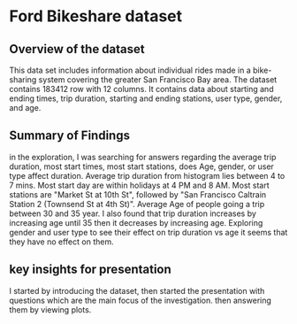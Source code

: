 # Ford Bikeshare dataset

## Overview of the dataset

This data set includes information about individual rides made in a bike-sharing system covering the greater San Francisco Bay area. The dataset contains 183412 row with 12 columns. It contains data about starting and ending times, trip duration, starting and ending stations, user type, gender, and age.

## Summary of Findings

in the exploration, I was searching for answers regarding the average trip duration, most start times, most start stations, does Age, gender, or user type affect duration.
Average trip duration from histogram lies between 4 to 7 mins. Most start day are within holidays at 4 PM and 8 AM. Most start stations are "Market St at 10th St", followed by "San Francisco Caltrain Station 2 (Townsend St at 4th St)". Average Age of people going a trip between 30 and 35 year. I also found that trip duration increases by increasing age until 35 then it decreases by increasing age. Exploring gender and user type to see their effect on trip duration vs age it seems that they have no effect on them.

## key insights for presentation
I started by introducing the dataset, then started the presentation with questions which are the main focus of the investigation. then answering them by viewing plots.

